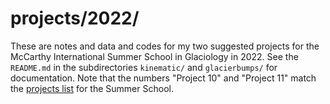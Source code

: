 # projects/2022/

These are notes and data and codes for my two suggested projects for the McCarthy International Summer School in Glaciology in 2022.  See the `README.md` in the subdirectories `kinematic/` and `glacierbumps/` for documentation.  Note that the numbers "Project 10" and "Project 11" match the [projects list](https://glaciers.gi.alaska.edu/content/student-projects-0) for the Summer School.

